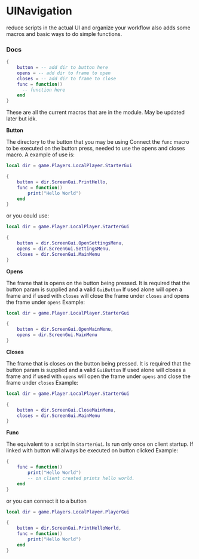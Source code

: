 # UINavigation

reduce scripts in the actual UI and organize your workflow also adds some macros and basic ways to do simple functions.

### Docs
```lua
{
    button = -- add dir to button here
    opens = -- add dir to frame to open
    closes = -- add dir to frame to close
    func = function()
      -- function here
    end
}
```
These are all the current macros that are in the module. May be updated later but idk.

**Button**

The directory to the button that you may be using
Connect the `func` macro to be executed on the button press,
needed to use the opens and closes macro. A example of use is:
```lua
local dir = game.Players.LocalPlayer.StarterGui

{
    button = dir.ScreenGui.PrintHello,
    func = function()
        print("Hello World")
    end
}
```
or you could use:
```lua
local dir = game.Player.LocalPlayer.StarterGui

{
    button = dir.ScreenGui.OpenSettingsMenu,
    opens = dir.ScreenGui.SettingsMenu,
    closes = dir.ScreenGui.MainMenu
}
```

**Opens**

The frame that is opens on the button being pressed. It is required that the button param is supplied and a valid `GuiButton`
If used alone will open a frame and if used with `closes` will close the frame under `closes` and opens the frame under `opens`
Example:
```lua
local dir = game.Player.LocalPlayer.StarterGui

{
    button = dir.ScreenGui.OpenMainMenu,
    opens = dir.ScreenGui.MainMenu
}
```

**Closes**

The frame that is closes on the button being pressed. It is required that the button param is supplied and a valid `GuiButton`
If used alone will closes a frame and if used with `opens` will open the frame under `opens` and close the frame under `closes`
Example:

```lua
local dir = game.Player.LocalPlayer.StarterGui

{
    button = dir.ScreenGui.CloseMainMenu,
    closes = dir.ScreenGui.MainMenu
}
```
**Func**

The equivalent to a script in `StarterGui`.
Is run only once on client startup.
If linked with button will always be executed on button clicked
Example:
```lua
{
    func = function()
        print("Hello World")
        -- on client created prints hello world. 
    end
}
```
or you can connect it to a button
```lua
local dir = game.Players.LocalPlayer.PlayerGui

{
    button = dir.ScreenGui.PrintHelloWorld,
    func = function()
        print("Hello World")
    end
}
```
